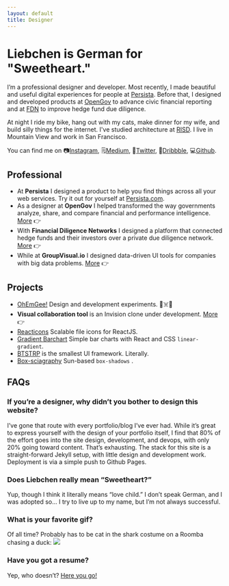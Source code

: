 ```yaml
---
layout: default
title: Designer
---
```


# Liebchen is German for "Sweetheart."

I’m a professional designer and developer. Most recently, I made beautiful and useful digital experiences for people at [Persista](https://persista.com). Before that, I designed and developed products at [OpenGov](https://opengov.com) to advance civic financial reporting and at [FDN](http://gofdn.com) to improve hedge fund due diligence.

At night I ride my bike, hang out with my cats, make dinner for my wife, and build silly things for the internet. I've studied architecture at [RISD](http://risd.edu). I live in Mountain View and work in San Francisco.

You can find me on 📷[Instagram](https://www.instagram.com/andrewliebchen/), 🗒[Medium](https://medium.com/@andrewliebchen), 🐣[Twitter](https://twitter.com/andrewliebchen), 🏀[Dribbble](https://dribbble.com/andrewliebchen), 💻[Github](https://github.com/andrewliebchen).


## Professional
* At **Persista** I designed a product to help you find things across all your web services. Try it out for yourself at [Persista.com](https://persista.com).
* As a designer at **OpenGov** I helped transformed the way governments analyze, share, and compare financial and performance intelligence. [More](/opengov) 👉
* With **Financial Diligence Networks** I designed a platform that connected hedge funds and their investors over a private due diligence network. [More](/fdn) 👉
* While at **GroupVisual.io** I designed data-driven UI tools for companies with big data problems. [More](/groupvisualio) 👉


## Projects
* [OhEmGee!](http://ohemgee.space) Design and development experiments. 📐☠️🎉
* **Visual collaboration tool** is an Invision clone under development. [More](/visual-collaboration) 👉
* [Reacticons](https://www.npmjs.com/package/reacticons) Scalable file icons for ReactJS.
* [Gradient Barchart](https://www.npmjs.com/package/gradient-barchart) Simple bar charts with React and CSS `linear-gradient`.
* [BTSTRP](https://www.npmjs.com/package/btstrp) is the smallest UI framework. Literally.
* [Box-sciagraphy](https://www.npmjs.com/package/box-sciagraphy) Sun-based `box-shadows` .


## FAQs

### If you’re a designer, why didn’t you bother to design this website?
I’ve gone that route with every portfolio/blog I’ve ever had. While it’s great to express yourself with the design of your portfolio itself, I find that 80% of the effort goes into the site design, development, and devops, with only 20% going toward content. That’s exhausting. The stack for this site is a straight-forward Jekyll setup, with little design and development work. Deployment is via a simple push to Github Pages.

### Does Liebchen really mean “Sweetheart?”
Yup, though I think it literally means “love child.” I don’t speak German, and I was adopted so... I try to live up to my name, but I’m not always successful.

### What is your favorite gif?
Of all time? Probably has to be cat in the shark costume on a Roomba chasing a duck:
![](http://i.giphy.com/Q7ZckMLgjmthK.gif)

### Have you got a resume?
Yep, who doesn’t? [Here you go!](https://dl.dropboxusercontent.com/u/6036675/Andrew%20Liebchen%20Portfolio%202013/Andrew%20Liebchen%201606.pdf)
